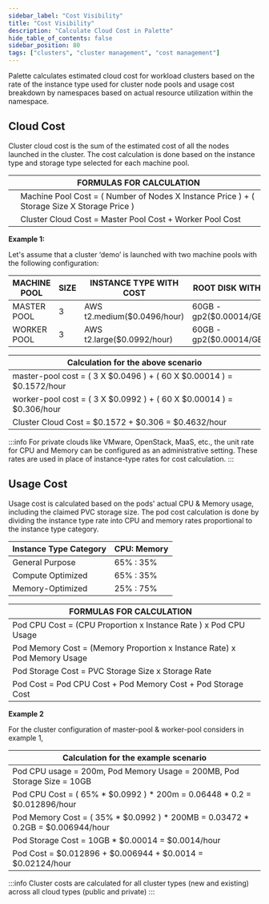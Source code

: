 ```yaml
---
sidebar_label: "Cost Visibility"
title: "Cost Visibility"
description: "Calculate Cloud Cost in Palette"
hide_table_of_contents: false
sidebar_position: 80
tags: ["clusters", "cluster management", "cost management"]
---
```


Palette calculates estimated cloud cost for workload clusters based on the rate of the instance type used for cluster node pools and usage cost breakdown by namespaces based on actual resource utilization within the namespace.

## Cloud Cost

Cluster cloud cost is the sum of the estimated cost of all the nodes launched in the cluster. The cost calculation is done based on the instance type and storage type selected for each machine pool.

| |**FORMULAS FOR CALCULATION**|
|--|--------------|
| |Machine Pool Cost = ( Number of Nodes X Instance Price ) + ( Storage Size X Storage Price )|
| |Cluster Cloud Cost = Master Pool Cost + Worker Pool Cost|

**Example 1:**

Let's assume that a cluster ‘demo’ is launched with two machine pools with the following configuration:

|MACHINE POOL|SIZE | INSTANCE TYPE WITH COST|ROOT DISK WITH COST|
|--|-----|---|----|
|MASTER POOL|3|AWS t2.medium($0.0496/hour)|60GB - gp2($0.00014/GB/hour)|
|WORKER POOL|3|AWS t2.large($0.0992/hour)|60GB - gp2($0.00014/GB/hour)|

|Calculation for the above scenario|
|----------|
|master-pool cost = ( 3 X $0.0496 ) + ( 60 X $0.00014 ) = $0.1572/hour|
|worker-pool cost = ( 3 X $0.0992 ) + ( 60 X $0.00014 ) = $0.306/hour|
|Cluster Cloud Cost = $0.1572 + $0.306 = $0.4632/hour|

:::info
For private clouds like VMware, OpenStack, MaaS, etc., the unit rate for CPU and Memory can be configured as an administrative setting. These rates are used in place of instance-type rates for cost calculation.
:::


## Usage Cost
Usage cost is calculated based on the pods' actual CPU & Memory usage, including the claimed PVC storage size. The pod cost calculation is done by dividing the instance type rate into CPU and memory rates proportional to the instance type category. 

|Instance Type Category| CPU: Memory |
|--|--|
|General Purpose|65% : 35%|
|Compute Optimized|65% : 35%|
|Memory-Optimized|25% : 75%|

|**FORMULAS FOR CALCULATION** ||
|--|--------------|
|Pod CPU Cost = (CPU Proportion x Instance Rate ) x Pod CPU Usage|
|Pod Memory Cost = (Memory Proportion x Instance Rate) x Pod Memory Usage|
|Pod Storage Cost =  PVC Storage Size x Storage Rate|
|Pod Cost = Pod CPU Cost + Pod Memory Cost + Pod Storage Cost|

**Example 2**

For the cluster configuration of master-pool & worker-pool considers in example 1,

|Calculation for the example scenario|
|----------|
|Pod CPU usage = 200m, Pod Memory Usage = 200MB, Pod Storage Size = 10GB|
|Pod CPU Cost = ( 65% * $0.0992 ) * 200m = 0.06448 * 0.2 = $0.012896/hour|
|Pod Memory Cost = ( 35% * $0.0992 ) * 200MB = 0.03472 * 0.2GB = $0.006944/hour|
|Pod Storage Cost =  10GB * $0.00014 = $0.0014/hour|
|Pod Cost = $0.012896 + $0.006944 + $0.0014 = $0.02124/hour|


:::info
    Cluster costs are calculated for all cluster types (new and existing) across all cloud types (public and private)
:::

